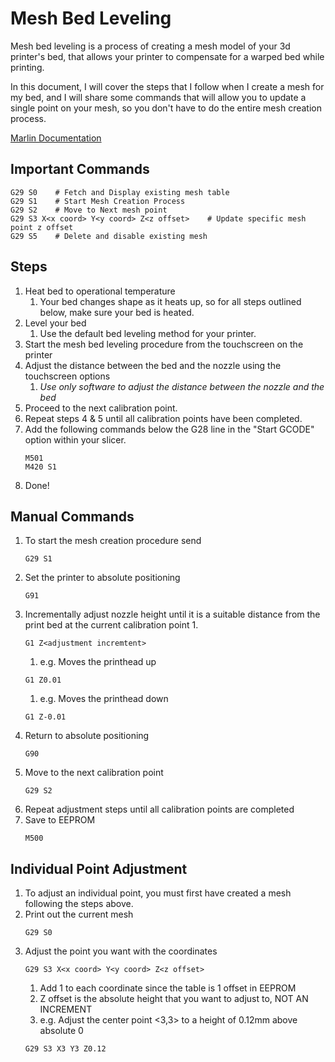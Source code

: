 # Mesh Bed Leveling
Mesh bed leveling is a process of creating a mesh model of your 3d printer's bed, that allows your printer to compensate for a warped 
bed while printing. 

In this document, I will cover the steps that I follow when I create a mesh for my bed, and I will share some commands that 
will allow you to update a single point on your mesh, so you don't have to do the entire mesh creation process.

[Marlin Documentation](https://marlinfw.org/docs/gcode/G029-mbl.html)

## Important Commands
```
G29 S0    # Fetch and Display existing mesh table
G29 S1    # Start Mesh Creation Process
G29 S2    # Move to Next mesh point
G29 S3 X<x coord> Y<y coord> Z<z offset>    # Update specific mesh point z offset
G29 S5    # Delete and disable existing mesh
```

## Steps
1. Heat bed to operational temperature
    1. Your bed changes shape as it heats up, so for all steps outlined below, make sure your bed is heated.
1. Level your bed 
    1. Use the default bed leveling method for your printer.
1. Start the mesh bed leveling procedure from the touchscreen on the printer
1. Adjust the distance between the bed and the nozzle using the touchscreen options
    1. *Use only software to adjust the distance between the nozzle and the bed* 
1. Proceed to the next calibration point.
1. Repeat steps 4 & 5 until all calibration points have been completed.
1. Add the following commands below the G28 line in the "Start GCODE" option within your slicer.
    ```
    M501
    M420 S1
    ```
1. Done!

## Manual Commands
1. To start the mesh creation procedure send 
    ```
    G29 S1
    ```
1. Set the printer to absolute positioning
    ```
    G91
    ```
1. Incrementally adjust nozzle height until it is a suitable distance from the print bed at the current calibration point
    1.
    ```
    G1 Z<adjustment incremtent>
    ```
    1. e.g. Moves the printhead up
    ```
    G1 Z0.01
    ```
    1. e.g. Moves the printhead down
    ```
    G1 Z-0.01
    ```
1. Return to absolute positioning
    ```
    G90
    ```
1. Move to the next calibration point
    ```
    G29 S2
    ```
1. Repeat adjustment steps until all calibration points are completed
1. Save to EEPROM
    ```
    M500
    ```
    
## Individual Point Adjustment
1. To adjust an individual point, you must first have created a mesh following the steps above.
1. Print out the current mesh
    ```
    G29 S0
    ```
1. Adjust the point you want with the coordinates 
    ```
    G29 S3 X<x coord> Y<y coord> Z<z offset>
    ```
    1. Add 1 to each coordinate since the table is 1 offset in EEPROM
    2. Z offset is the absolute height that you want to adjust to, NOT AN INCREMENT
    3. e.g. Adjust the center point <3,3> to a height of 0.12mm above absolute 0
    ```
    G29 S3 X3 Y3 Z0.12
    ```
    

    
